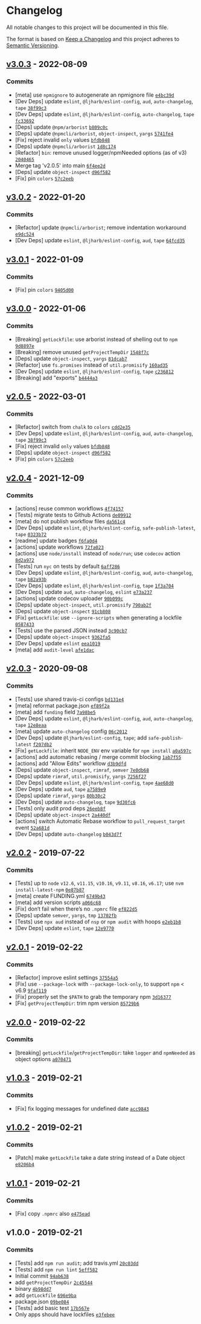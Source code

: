 # Changelog

All notable changes to this project will be documented in this file.

The format is based on [Keep a Changelog](https://keepachangelog.com/en/1.0.0/)
and this project adheres to [Semantic Versioning](https://semver.org/spec/v2.0.0.html).

## [v3.0.3](https://github.com/ljharb/npm-lockfile/compare/v3.0.2...v3.0.3) - 2022-08-09

### Commits

- [meta] use `npmignore` to autogenerate an npmignore file [`e4bc39d`](https://github.com/ljharb/npm-lockfile/commit/e4bc39d347c19452437bfcf13d8592f44ef80b4b)
- [Dev Deps] update `eslint`, `@ljharb/eslint-config`, `aud`, `auto-changelog`, `tape` [`38f99c3`](https://github.com/ljharb/npm-lockfile/commit/38f99c3374ca4e9bd75f3ec34f3edb249eb391cf)
- [Dev Deps] update `eslint`, `@ljharb/eslint-config`, `auto-changelog`, `tape` [`fc33692`](https://github.com/ljharb/npm-lockfile/commit/fc33692641cd026b49298c892751365436094f0a)
- [Deps] update `@npm/arborist` [`b809c0c`](https://github.com/ljharb/npm-lockfile/commit/b809c0c0f1b0aeb81138cf46c1325779d5ec47d2)
- [Deps] update `@npmcli/arborist`, `object-inspect`, `yargs` [`5741fe4`](https://github.com/ljharb/npm-lockfile/commit/5741fe44c8eb98ea9997de730d220a546ae733db)
- [Fix] reject invalid `only` values [`bfdb848`](https://github.com/ljharb/npm-lockfile/commit/bfdb84813260f0edbf759f2fde1e8c816c1478b8)
- [Deps] update `@npmcli/arborist` [`1d8c174`](https://github.com/ljharb/npm-lockfile/commit/1d8c174a86bb6d62d75a729203d86e21d5dabc47)
- [Refactor] `bin`: remove unused logger/npmNeeded options (as of v3) [`2040465`](https://github.com/ljharb/npm-lockfile/commit/2040465005800d170674a8ea8df0d310d3a5e365)
- Merge tag 'v2.0.5' into main [`6f4ee2d`](https://github.com/ljharb/npm-lockfile/commit/6f4ee2d7b6654b7b53e6c53bfc56bb3bfef32117)
- [Deps] update `object-inspect` [`d96f582`](https://github.com/ljharb/npm-lockfile/commit/d96f582ac65c12bae207043c72d998c1a1983f01)
- [Fix] pin `colors` [`57c2eeb`](https://github.com/ljharb/npm-lockfile/commit/57c2eeb4683197eb5aa94a30bc876fedc1bbed6b)

## [v3.0.2](https://github.com/ljharb/npm-lockfile/compare/v3.0.1...v3.0.2) - 2022-01-20

### Commits

- [Refactor] update `@npmcli/arborist`; remove indentation workaround [`e9dc524`](https://github.com/ljharb/npm-lockfile/commit/e9dc5240341cbf8f5b97e258bb830b21622e9ce9)
- [Dev Deps] update `eslint`, `@ljharb/eslint-config`, `aud`, `tape` [`64fcd35`](https://github.com/ljharb/npm-lockfile/commit/64fcd35ddecdd1c8c4972327a91d19d659dadbaf)

## [v3.0.1](https://github.com/ljharb/npm-lockfile/compare/v3.0.0...v3.0.1) - 2022-01-09

### Commits

- [Fix] pin `colors` [`9405d00`](https://github.com/ljharb/npm-lockfile/commit/9405d004430e1f597ea34608ba532d83c62c1e39)

## [v3.0.0](https://github.com/ljharb/npm-lockfile/compare/v2.0.5...v3.0.0) - 2022-01-06

### Commits

- [Breaking] `getLockfile`: use arborist instead of shelling out to `npm` [`9d8897e`](https://github.com/ljharb/npm-lockfile/commit/9d8897ea55e79f350d20a0f1d61f78fa80a283c9)
- [Breaking] remove unused `getProjectTempDir` [`1548f7c`](https://github.com/ljharb/npm-lockfile/commit/1548f7ce5708908b37da780da7d55ca9aa32bd17)
- [Deps] update `object-inspect`, `yargs` [`81dcab7`](https://github.com/ljharb/npm-lockfile/commit/81dcab75d5af1995d5f25b9a5a086f99507b1aca)
- [Refactor] use `fs.promises` instead of `util.promisify` [`160ad35`](https://github.com/ljharb/npm-lockfile/commit/160ad35df1a6c4a27bf2f17ea786563b04be7f2a)
- [Dev Deps] update `eslint`, `@ljharb/eslint-config`, `tape` [`c236812`](https://github.com/ljharb/npm-lockfile/commit/c23681294fb66bae81a078a9e1cf17ca76bd000e)
- [Breaking] add "exports" [`b4444a3`](https://github.com/ljharb/npm-lockfile/commit/b4444a3d9e0039ff815999320fd8877e64b91aac)

## [v2.0.5](https://github.com/ljharb/npm-lockfile/compare/v2.0.4...v2.0.5) - 2022-03-01

### Commits

- [Refactor] switch from `chalk` to `colors` [`cdd2e35`](https://github.com/ljharb/npm-lockfile/commit/cdd2e3526969bb0b023accc86a9bd4e8773023b8)
- [Dev Deps] update `eslint`, `@ljharb/eslint-config`, `aud`, `auto-changelog`, `tape` [`38f99c3`](https://github.com/ljharb/npm-lockfile/commit/38f99c3374ca4e9bd75f3ec34f3edb249eb391cf)
- [Fix] reject invalid `only` values [`bfdb848`](https://github.com/ljharb/npm-lockfile/commit/bfdb84813260f0edbf759f2fde1e8c816c1478b8)
- [Deps] update `object-inspect` [`d96f582`](https://github.com/ljharb/npm-lockfile/commit/d96f582ac65c12bae207043c72d998c1a1983f01)
- [Fix] pin `colors` [`57c2eeb`](https://github.com/ljharb/npm-lockfile/commit/57c2eeb4683197eb5aa94a30bc876fedc1bbed6b)

## [v2.0.4](https://github.com/ljharb/npm-lockfile/compare/v2.0.3...v2.0.4) - 2021-12-09

### Commits

- [actions] reuse common workflows [`4f74157`](https://github.com/ljharb/npm-lockfile/commit/4f74157331f0bc6153dff9a3a70c792993f99e44)
- [Tests] migrate tests to Github Actions [`de09912`](https://github.com/ljharb/npm-lockfile/commit/de09912a0df3290eac9aad525cc63a08ff06d734)
- [meta] do not publish workflow files [`da561c4`](https://github.com/ljharb/npm-lockfile/commit/da561c4a83928c89b2385fe44b58b9c95a38a405)
- [Dev Deps] update `eslint`, `@ljharb/eslint-config`, `safe-publish-latest`, `tape` [`0323b72`](https://github.com/ljharb/npm-lockfile/commit/0323b72982630d1ba8334e6a0cd2e125526fd81a)
- [readme] update badges [`f6fa0d4`](https://github.com/ljharb/npm-lockfile/commit/f6fa0d45558b3b7666423367a1d5b2fde44b3dbc)
- [actions] update workflows [`72fa023`](https://github.com/ljharb/npm-lockfile/commit/72fa0233f9b00e2988bf9be0cddf64ddabdef169)
- [actions] use `node/install` instead of `node/run`; use `codecov` action [`8d2a972`](https://github.com/ljharb/npm-lockfile/commit/8d2a972a3d6daddd115ea095ad0fcbd6973d3554)
- [Tests] run `nyc` on tests by default [`6aff286`](https://github.com/ljharb/npm-lockfile/commit/6aff2860df6a0ed31e85b277ec046faf330e55ed)
- [Dev Deps] update `eslint`, `@ljharb/eslint-config`, `aud`, `auto-changelog`, `tape` [`b82a93b`](https://github.com/ljharb/npm-lockfile/commit/b82a93bc89c4079ef188cab9ca20c0134e721b66)
- [Dev Deps] update `eslint`, `@ljharb/eslint-config`, `tape` [`1f3a704`](https://github.com/ljharb/npm-lockfile/commit/1f3a70476bc06d4d1abe23c61e5a42a08864b2f5)
- [Dev Deps] update `aud`, `auto-changelog`, `eslint` [`e73a237`](https://github.com/ljharb/npm-lockfile/commit/e73a237e7608785045de5d1daa392a169afe814e)
- [actions] update codecov uploader [`90b099c`](https://github.com/ljharb/npm-lockfile/commit/90b099c54bf17585ffe31f99063c494673667fad)
- [Deps] update `object-inspect`, `util.promisify` [`790ab2f`](https://github.com/ljharb/npm-lockfile/commit/790ab2f64d962e7b020eb11a1a967aacbdf71478)
- [Deps] update `object-inspect` [`91cb808`](https://github.com/ljharb/npm-lockfile/commit/91cb8087bf8227c30c74ff11961fbdc814364257)
- [Fix] `getLockfile`: use `--ignore-scripts` when generating a lockfile [`0587433`](https://github.com/ljharb/npm-lockfile/commit/058743323f19cf724d13732915021fb43b9442d5)
- [Tests] use the parsed JSON instead [`3c90cb7`](https://github.com/ljharb/npm-lockfile/commit/3c90cb702faa568cc1b150b2e7d71a01587eb6d7)
- [Deps] update `object-inspect` [`9362fa5`](https://github.com/ljharb/npm-lockfile/commit/9362fa53e2a29e5725b42fe9241dd26eeb8949c4)
- [Dev Deps] update `eslint` [`eea1019`](https://github.com/ljharb/npm-lockfile/commit/eea10193a45d2ea9af3a81c71df50849d703a7f3)
- [meta] add `audit-level` [`afe1dac`](https://github.com/ljharb/npm-lockfile/commit/afe1dacf0681daeee72c7d4eef002359153149c6)

## [v2.0.3](https://github.com/ljharb/npm-lockfile/compare/v2.0.2...v2.0.3) - 2020-09-08

### Commits

- [Tests] use shared travis-ci configs [`bd131e4`](https://github.com/ljharb/npm-lockfile/commit/bd131e41dc7bbf4f6eebb7373cdca0a3b19acdfc)
- [meta] reformat package.json [`ef89f2a`](https://github.com/ljharb/npm-lockfile/commit/ef89f2a71faf57dc642400059a7c54f8205c7061)
- [meta] add `funding` field [`7a98be5`](https://github.com/ljharb/npm-lockfile/commit/7a98be5dc42f42e1dc304e33d9b52d06beafcec5)
- [Dev Deps] update `eslint`, `@ljharb/eslint-config`, `aud`, `auto-changelog`, `tape` [`12e8eaa`](https://github.com/ljharb/npm-lockfile/commit/12e8eaa101676ecb23a436402ad0c42b56a0aaa4)
- [meta] update `auto-changelog` config [`06c2012`](https://github.com/ljharb/npm-lockfile/commit/06c2012db914fed4021b0a8b950e54056a70972d)
- [Dev Deps] update `@ljharb/eslint-config`, `tape`; add `safe-publish-latest` [`f207db2`](https://github.com/ljharb/npm-lockfile/commit/f207db24759b15a9a148744786164359ddc02586)
- [Fix] `getLockfile`: inherit `NODE_ENV` env variable for `npm install` [`a0a597c`](https://github.com/ljharb/npm-lockfile/commit/a0a597c77d5b469ed8ad9660c841f6b22113de10)
- [actions] add automatic rebasing / merge commit blocking [`1ab7f55`](https://github.com/ljharb/npm-lockfile/commit/1ab7f55dfde4ddb6a63c5230f3028010dd324ede)
- [actions] add "Allow Edits" workflow [`d3b9dfd`](https://github.com/ljharb/npm-lockfile/commit/d3b9dfd373595922c36692ed868080091b7cb1ee)
- [Deps] update `object-inspect`, `rimraf`, `semver` [`7e0db68`](https://github.com/ljharb/npm-lockfile/commit/7e0db6880aff6212965c71c73c2d47b2815e58e7)
- [Deps] update `rimraf`, `util.promisify`, `yargs` [`7256f27`](https://github.com/ljharb/npm-lockfile/commit/7256f2799d923fbf58499595bfd2f19140455c01)
- [Dev Deps] update `eslint`, `@ljharb/eslint-config`, `tape` [`4ae68d0`](https://github.com/ljharb/npm-lockfile/commit/4ae68d0c1e909ba43f66d7c1e8d8303ed438dc88)
- [Dev Deps] update `aud`, `tape` [`a7589e9`](https://github.com/ljharb/npm-lockfile/commit/a7589e9951a6caea0ccf42c17421a3a05f964998)
- [Deps] update `rimraf`, `yargs` [`80b30c2`](https://github.com/ljharb/npm-lockfile/commit/80b30c2de3089e98f5d7be0a76313408951708ad)
- [Dev Deps] update `auto-changelog`, `tape` [`9d30fc6`](https://github.com/ljharb/npm-lockfile/commit/9d30fc65612a53834fc1eeeb3572ea9c2deb7806)
- [Tests] only audit prod deps [`26eeb8f`](https://github.com/ljharb/npm-lockfile/commit/26eeb8f435c3b4e668841d74d352633ccba5bc0d)
- [Deps] update `object-inspect` [`2a440df`](https://github.com/ljharb/npm-lockfile/commit/2a440df1a6e05686a6e4eb273bccc2e4eddf4360)
- [actions] switch Automatic Rebase workflow to `pull_request_target` event [`52a681d`](https://github.com/ljharb/npm-lockfile/commit/52a681d537dbf0f51590e341002e2e7c5fe624a9)
- [Dev Deps] update `auto-changelog` [`b043d7f`](https://github.com/ljharb/npm-lockfile/commit/b043d7f910483f4b7d16e05504bc9364ce2ccc3c)

## [v2.0.2](https://github.com/ljharb/npm-lockfile/compare/v2.0.1...v2.0.2) - 2019-07-22

### Commits

- [Tests] up to `node` `v12.6`, `v11.15`, `v10.16`, `v9.11`, `v8.16`, `v6.17`; use `nvm install-latest-npm` [`0e87b87`](https://github.com/ljharb/npm-lockfile/commit/0e87b870f66f5f641bb92a645818b13cf42f9eb0)
- [meta] create FUNDING.yml [`6749b43`](https://github.com/ljharb/npm-lockfile/commit/6749b43f54fdd7870dff7e838e84d71f507d2473)
- [meta] add version scripts [`a066c68`](https://github.com/ljharb/npm-lockfile/commit/a066c68afb2f16f8b2c9a3555baa25b990c2d690)
- [Fix] don‘t fail when there’s no `.npmrc` file [`ef822d5`](https://github.com/ljharb/npm-lockfile/commit/ef822d56e9f92304303bf1e72d2e15641d304a58)
- [Deps] update `semver`, `yargs`, `tmp` [`13702fb`](https://github.com/ljharb/npm-lockfile/commit/13702fb6863c1bc79360bc1e371f2e2140b9f3c1)
- [Tests] use `npx aud` instead of `nsp` or `npm audit` with hoops [`e2eb1b8`](https://github.com/ljharb/npm-lockfile/commit/e2eb1b8d3a05238d5011538a290d1ada70c8cb4a)
- [Dev Deps] update `eslint`, `tape` [`12e9770`](https://github.com/ljharb/npm-lockfile/commit/12e977048d7ba78294f4661e69f9bd9c77d5ab6d)

## [v2.0.1](https://github.com/ljharb/npm-lockfile/compare/v2.0.0...v2.0.1) - 2019-02-22

### Commits

- [Refactor] improve eslint settings [`37554a5`](https://github.com/ljharb/npm-lockfile/commit/37554a5ad77d9373b180c1c7905adcfeea4e7a74)
- [Fix] use `--package-lock` with `--package-lock-only`, to support `npm` &lt; v6.9 [`9faf119`](https://github.com/ljharb/npm-lockfile/commit/9faf1197567f5bf73c72999abeae3ecbaa40b331)
- [Fix] properly set the `$PATH` to grab the temporary npm [`3d16377`](https://github.com/ljharb/npm-lockfile/commit/3d163770ba883161c92453eb9722249737612712)
- [Fix] `getProjectTempDir`: trim npm version [`85729b6`](https://github.com/ljharb/npm-lockfile/commit/85729b63000a95b2d61543b4e08a8485f947fefc)

## [v2.0.0](https://github.com/ljharb/npm-lockfile/compare/v1.0.3...v2.0.0) - 2019-02-22

### Commits

- [breaking] `getLockfile`/`getProjectTempDir`: take `logger` and `npmNeeded` as object options [`a070471`](https://github.com/ljharb/npm-lockfile/commit/a0704712b0e7d93498395fd64544e3f6880d722a)

## [v1.0.3](https://github.com/ljharb/npm-lockfile/compare/v1.0.2...v1.0.3) - 2019-02-21

### Commits

- [Fix] fix logging messages for undefined date [`acc9843`](https://github.com/ljharb/npm-lockfile/commit/acc98439679afa2a33f8eccf873c2563ec36ca95)

## [v1.0.2](https://github.com/ljharb/npm-lockfile/compare/v1.0.1...v1.0.2) - 2019-02-21

### Commits

- [Patch] make `getLockfile` take a date string instead of a Date object [`e8206b4`](https://github.com/ljharb/npm-lockfile/commit/e8206b4d0798122c623990e3ab8151fdfb3b397c)

## [v1.0.1](https://github.com/ljharb/npm-lockfile/compare/v1.0.0...v1.0.1) - 2019-02-21

### Commits

- [Fix] copy `.npmrc` also [`e475ead`](https://github.com/ljharb/npm-lockfile/commit/e475eadfb09b23985a9243f973b0caab7315750b)

## v1.0.0 - 2019-02-21

### Commits

- [Tests] add `npm run audit`; add travis.yml [`20c03dd`](https://github.com/ljharb/npm-lockfile/commit/20c03dda662b71109ee42fa3d2d1af8b0d900a55)
- [Tests] add `npm run lint` [`5eff582`](https://github.com/ljharb/npm-lockfile/commit/5eff5824e1d743c646304d97718632b39c4af68a)
- Initial commit [`94ab638`](https://github.com/ljharb/npm-lockfile/commit/94ab638749626d94f8b27c99c8c7c00898c4d29a)
- add `getProjectTempDir` [`2c45544`](https://github.com/ljharb/npm-lockfile/commit/2c45544c97581d3edd057884f4e13061b5f8a28f)
- binary [`4b98dd7`](https://github.com/ljharb/npm-lockfile/commit/4b98dd7088cd2f308a4e5d5e52a9f73704783d64)
- add `getLockfile` [`696e9ba`](https://github.com/ljharb/npm-lockfile/commit/696e9ba2de27ffbaa784685dd421f819169e1a07)
- package.json [`09be084`](https://github.com/ljharb/npm-lockfile/commit/09be084059e2a209315ec92297a472182615c7c2)
- [Tests] add basic test [`17b567e`](https://github.com/ljharb/npm-lockfile/commit/17b567e3aa8cfda5bc2cbdd5d03eb21253cfd28f)
- Only apps should have lockfiles [`e3febee`](https://github.com/ljharb/npm-lockfile/commit/e3febee42cb0317b650aa6529aa5a80e75dd2210)
